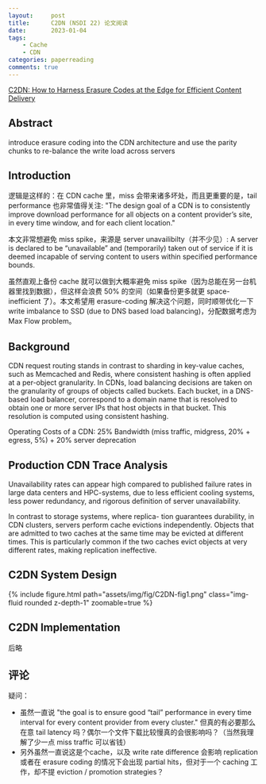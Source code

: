 ```yaml
---
layout:     post
title:      C2DN (NSDI 22) 论文阅读
date:       2023-01-04
tags:
    - Cache
    - CDN
categories: paperreading
comments: true
---
```


[C2DN: How to Harness Erasure Codes at the Edge for Efficient Content Delivery](https://www.usenix.org/conference/nsdi22/presentation/yang-juncheng)

## Abstract

introduce erasure coding into the CDN architecture and use the parity chunks to re-balance the write load across servers

## Introduction

逻辑是这样的：在 CDN cache 里，miss 会带来诸多坏处，而且更重要的是，tail performance 也非常值得关注: "The design goal of a CDN is to consistently improve download performance for all objects on a content provider’s site, in every time window, and for each client location."

本文非常想避免 miss spike，来源是 server unavailibilty（并不少见）: A server is declared to be “unavailable” and (temporarily) taken out of service if it is deemed incapable of serving content to users within specified performance bounds.

虽然直观上备份 cache 就可以做到大概率避免 miss spike（因为总能在另一台机器里找到数据），但这样会浪费 50% 的空间（如果备份更多就更 space-inefficient 了）。本文希望用 erasure-coding 解决这个问题，同时顺带优化一下 write imbalance to SSD (due to DNS based load balancing)，分配数据考虑为 Max Flow problem。

## Background

CDN request routing stands in contrast to sharding in key-value caches, such as Memcached and Redis, where consistent hashing is often applied at a per-object granularity. In CDNs, load balancing decisions are taken on the granularity of groups of objects called buckets. Each bucket, in a DNS-based load balancer, correspond to a domain name that is resolved to obtain one or more server IPs that host objects in that bucket. This resolution is computed using consistent hashing.

Operating Costs of a CDN: 25% Bandwidth (miss traffic, midgress, 20% + egress, 5%) +  20% server deprecation

## Production CDN Trace Analysis

Unavailability rates can appear high compared to published failure rates in large data centers and HPC-systems, due to less efficient cooling systems, less power redundancy, and rigorous definition of server unavailability.

In contrast to storage systems, where replica- tion guarantees durability, in CDN clusters, servers perform cache evictions independently. Objects that are admitted to two caches at the same time may be evicted at different times. This is particularly common if the two caches evict objects at very different rates, making replication ineffective.

## C2DN System Design

{% include figure.html path="assets/img/fig/C2DN-fig1.png" class="img-fluid rounded z-depth-1" zoomable=true %}

## C2DN Implementation

后略

## 评论

疑问：

- 虽然一直说 "the goal is to ensure good “tail” performance in every time interval for every content provider from every cluster." 但真的有必要那么在意 tail latency 吗？偶尔一个文件下载比较慢真的会很影响吗？（当然我理解了少一点 miss traffic 可以省钱）
- 另外虽然一直说这是个cache，以及 write rate difference 会影响 replication 或者在 erasure coding 的情况下会出现 partial hits，但对于一个 caching 工作，却不提 eviction / promotion strategies？